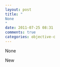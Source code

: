 ```yaml
---
layout: post
title: "
None
"
date: 2011-07-25 08:31
comments: true
categories: objective-c
---
```


None


New 

